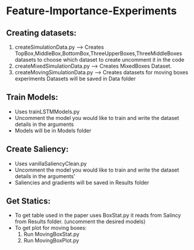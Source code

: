 # Feature-Importance-Experiments
## Creating datasets:
1. createSimulationData.py --> Creates TopBox,MiddleBox,BottomBox,ThreeUpperBoxes,ThreeMiddleBoxes datasets to choose which dataset to create uncomment it in the code
2. createMixedSimulationData.py --> Creates MixedBoxes Dataset.
3. createMovingSimulationData.py --> Creates datasets for moving boxes experiments
Datasets will be saved in Data folder
## Train Models:
- Uses trainLSTMModels.py
- Uncomment the model you would like to train and write the dataset details in the arguments
- Models will be in Models folder
## Create Saliency:
- Uses vanillaSaliencyClean.py
- Uncomment the model you would like to train and write the dataset details in the arguments'
- Saliencies and gradients will be saved in Results folder
## Get Statics:
-  To get table used in the paper uses BoxStat.py it reads from Salincy from Results folder. (uncomment the desired models)
-  To get plot for moving boxes:
    1. Run MovingBoxStat.py
    2. Run MovingBoxPlot.py
